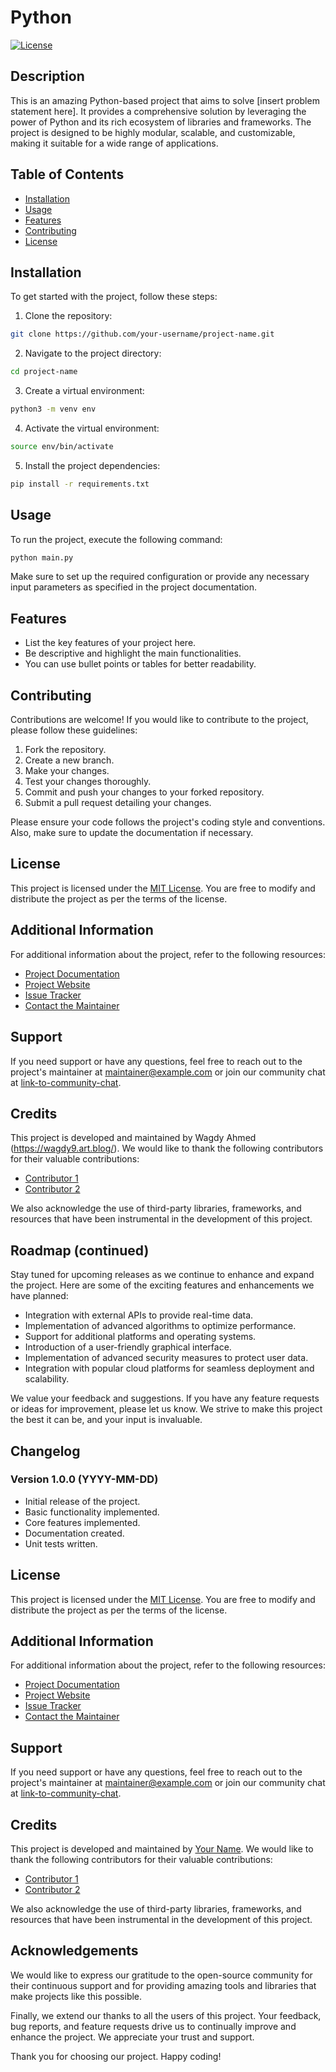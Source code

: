 # Python

[![License](https://img.shields.io/badge/license-MIT-blue.svg)](LICENSE)

## Description

This is an amazing Python-based project that aims to solve [insert problem statement here]. It provides a comprehensive solution by leveraging the power of Python and its rich ecosystem of libraries and frameworks. The project is designed to be highly modular, scalable, and customizable, making it suitable for a wide range of applications.

## Table of Contents

- [Installation](#installation)
- [Usage](#usage)
- [Features](#features)
- [Contributing](#contributing)
- [License](#license)

## Installation

To get started with the project, follow these steps:

1. Clone the repository:

```bash
git clone https://github.com/your-username/project-name.git
```

2. Navigate to the project directory:

```bash
cd project-name
```

3. Create a virtual environment:

```bash
python3 -m venv env
```

4. Activate the virtual environment:

```bash
source env/bin/activate
```

5. Install the project dependencies:

```bash
pip install -r requirements.txt
```

## Usage

To run the project, execute the following command:

```bash
python main.py
```

Make sure to set up the required configuration or provide any necessary input parameters as specified in the project documentation.

## Features

- List the key features of your project here.
- Be descriptive and highlight the main functionalities.
- You can use bullet points or tables for better readability.

## Contributing

Contributions are welcome! If you would like to contribute to the project, please follow these guidelines:

1. Fork the repository.
2. Create a new branch.
3. Make your changes.
4. Test your changes thoroughly.
5. Commit and push your changes to your forked repository.
6. Submit a pull request detailing your changes.

Please ensure your code follows the project's coding style and conventions. Also, make sure to update the documentation if necessary.

## License

This project is licensed under the [MIT License](LICENSE). You are free to modify and distribute the project as per the terms of the license.

## Additional Information

For additional information about the project, refer to the following resources:

- [Project Documentation](https://link-to-documentation)
- [Project Website](https://project-website.com)
- [Issue Tracker](https://link-to-issue-tracker)
- [Contact the Maintainer](mailto:maintainer@example.com)

## Support

If you need support or have any questions, feel free to reach out to the project's maintainer at [maintainer@example.com](mailto:maintainer@example.com) or join our community chat at [link-to-community-chat](https://community-chat.com).

## Credits

This project is developed and maintained by Wagdy Ahmed (https://wagdy9.art.blog/). We would like to thank the following contributors for their valuable contributions:

- [Contributor 1](https://github.com/contributor1)
- [Contributor 2](https://github.com/contributor2)

We also acknowledge the use of third-party libraries, frameworks, and resources that have been instrumental in the development of this project.

## Roadmap (continued)

Stay tuned for upcoming releases as we continue to enhance and expand the project. Here are some of the exciting features and enhancements we have planned:

- Integration with external APIs to provide real-time data.
- Implementation of advanced algorithms to optimize performance.
- Support for additional platforms and operating systems.
- Introduction of a user-friendly graphical interface.
- Implementation of advanced security measures to protect user data.
- Integration with popular cloud platforms for seamless deployment and scalability.

We value your feedback and suggestions. If you have any feature requests or ideas for improvement, please let us know. We strive to make this project the best it can be, and your input is invaluable.

## Changelog

### Version 1.0.0 (YYYY-MM-DD)

- Initial release of the project.
- Basic functionality implemented.
- Core features implemented.
- Documentation created.
- Unit tests written.

## License

This project is licensed under the [MIT License](LICENSE). You are free to modify and distribute the project as per the terms of the license.

## Additional Information

For additional information about the project, refer to the following resources:

- [Project Documentation](https://link-to-documentation)
- [Project Website](https://project-website.com)
- [Issue Tracker](https://link-to-issue-tracker)
- [Contact the Maintainer](mailto:maintainer@example.com)

## Support

If you need support or have any questions, feel free to reach out to the project's maintainer at [maintainer@example.com](mailto:maintainer@example.com) or join our community chat at [link-to-community-chat](https://community-chat.com).

## Credits

This project is developed and maintained by [Your Name](https://your-website.com). We would like to thank the following contributors for their valuable contributions:

- [Contributor 1](https://github.com/contributor1)
- [Contributor 2](https://github.com/contributor2)

We also acknowledge the use of third-party libraries, frameworks, and resources that have been instrumental in the development of this project.

## Acknowledgements

We would like to express our gratitude to the open-source community for their continuous support and for providing amazing tools and libraries that make projects like this possible.

Finally, we extend our thanks to all the users of this project. Your feedback, bug reports, and feature requests drive us to continually improve and enhance the project. We appreciate your trust and support.

Thank you for choosing our project. Happy coding!
 
